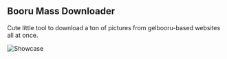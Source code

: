 ## Booru Mass Downloader

Cute little tool to download a ton of pictures from gelbooru-based websites all at once.

![Showcase](https://i.imgur.com/c7uJeGR.png)

